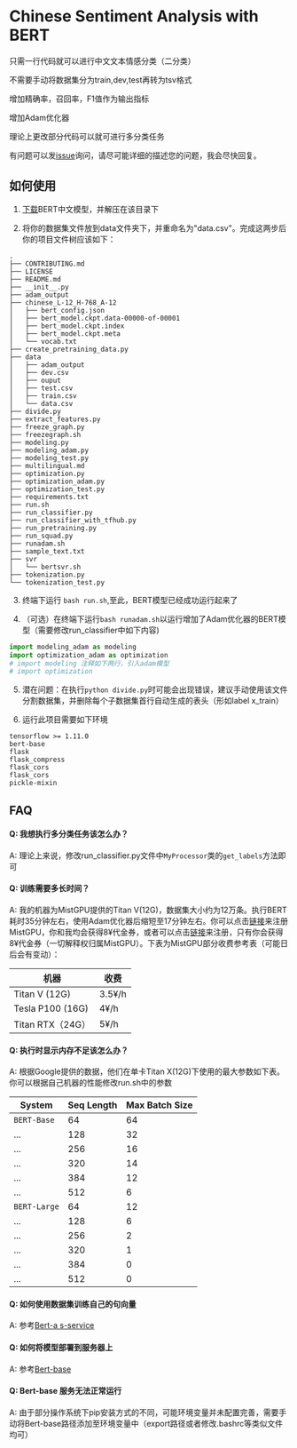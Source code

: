 # Chinese Sentiment Analysis with BERT

只需一行代码就可以进行中文文本情感分类（二分类）

不需要手动将数据集分为train,dev,test再转为tsv格式

增加精确率，召回率，F1值作为输出指标

增加Adam优化器

理论上更改部分代码可以就可进行多分类任务

有问题可以发[issue](https://github.com/Gnomeek/ChineseSentimentAnalysiswithBERT/issues)询问，请尽可能详细的描述您的问题，我会尽快回复。

## 如何使用
1. [下载](https://storage.googleapis.com/bert_models/2018_11_03/chinese_L-12_H-768_A-12.zip)BERT中文模型，并解压在该目录下

2. 将你的数据集文件放到data文件夹下，并重命名为"data.csv"。完成这两步后你的项目文件树应该如下：
```
.
├── CONTRIBUTING.md
├── LICENSE
├── README.md
├── __init__.py
├── adam_output
├── chinese_L-12_H-768_A-12
│   ├── bert_config.json
│   ├── bert_model.ckpt.data-00000-of-00001
│   ├── bert_model.ckpt.index
│   ├── bert_model.ckpt.meta
│   └── vocab.txt
├── create_pretraining_data.py
├── data
│   ├── adam_output
│   ├── dev.csv
│   ├── ouput
│   ├── test.csv
│   ├── train.csv
│   └── data.csv
├── divide.py
├── extract_features.py
├── freeze_graph.py
├── freezegraph.sh
├── modeling.py
├── modeling_adam.py
├── modeling_test.py
├── multilingual.md
├── optimization.py
├── optimization_adam.py
├── optimization_test.py
├── requirements.txt
├── run.sh
├── run_classifier.py
├── run_classifier_with_tfhub.py
├── run_pretraining.py
├── run_squad.py
├── runadam.sh
├── sample_text.txt
├── svr
│   └── bertsvr.sh
├── tokenization.py
└── tokenization_test.py
```

3. 终端下运行 `bash run.sh`,至此，BERT模型已经成功运行起来了

4. （可选）在终端下运行`bash runadam.sh`以运行增加了Adam优化器的BERT模型（需要修改run_classifier中如下内容)

```python
import modeling_adam as modeling
import optimization_adam as optimization
# import modeling 注释如下两行，引入adam模型
# import optimization
```

5. 潜在问题：在执行`python divide.py`时可能会出现错误，建议手动使用该文件分割数据集，并删除每个子数据集首行自动生成的表头（形如label x_train）

6. 运行此项目需要如下环境

```
tensorflow >= 1.11.0
bert-base
flask 
flask_compress
flask_cors
flask_cors
pickle-mixin
```



## FAQ

#### Q: 我想执行多分类任务该怎么办？

A: 理论上来说，修改run_classifier.py文件中`MyProcessor`类的`get_labels`方法即可

#### Q: 训练需要多长时间？

A: 我的机器为MistGPU提供的Titan V(12G)，数据集大小约为12万条。执行BERT耗时35分钟左右，使用Adam优化器后缩短至17分钟左右。你可以点击[链接](mistgpu.com/i/747128)来注册MistGPU，你和我均会获得8¥代金券，或者可以点击[链接](mistgpu.com)来注册，只有你会获得8¥代金券（一切解释权归属MistGPU）。下表为MistGPU部分收费参考表（可能日后会有变动）：

| 机器             | 收费   |
| ---------------- | ------ |
| Titan V (12G)    | 3.5¥/h |
| Tesla P100 (16G) | 4¥/h   |
| Titan RTX（24G） | 5¥/h   |

#### Q: 执行时显示内存不足该怎么办？

A: 根据Google提供的数据，他们在单卡Titan X(12G)下使用的最大参数如下表。你可以根据自己机器的性能修改run.sh中的参数

System       | Seq Length | Max Batch Size
------------ | ---------- | --------------
`BERT-Base`  | 64         | 64
...          | 128        | 32
...          | 256        | 16
...          | 320        | 14
...          | 384        | 12
...          | 512        | 6
`BERT-Large` | 64         | 12
...          | 128        | 6
...          | 256        | 2
...          | 320        | 1
...          | 384        | 0
...          | 512        | 0

#### Q: 如何使用数据集训练自己的句向量

A: 参考[Bert-a s-service](https://github.com/hanxiao/bert-as-service)

#### Q: 如何将模型部署到服务器上

A: 参考[Bert-base](https://github.com/macanv/BERT-BiLSTM-CRF-NER)

#### Q: Bert-base 服务无法正常运行
A: 由于部分操作系统下pip安装方式的不同，可能环境变量并未配置完善，需要手动将Bert-base路径添加至环境变量中（export路径或者修改.bashrc等类似文件均可）
